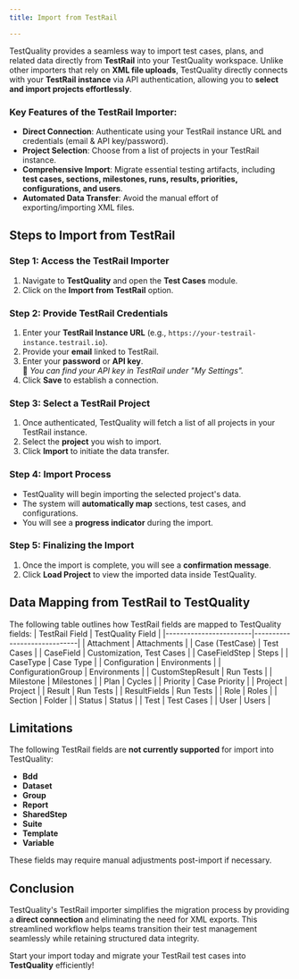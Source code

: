 ```yaml
---
title: Import from TestRail

---
```


TestQuality provides a seamless way to import test cases, plans, and related data directly from **TestRail** into your TestQuality workspace. Unlike other importers that rely on **XML file uploads**, TestQuality directly connects with your **TestRail instance** via API authentication, allowing you to **select and import projects effortlessly**.

### Key Features of the TestRail Importer:
- **Direct Connection**: Authenticate using your TestRail instance URL and credentials (email & API key/password).
- **Project Selection**: Choose from a list of projects in your TestRail instance.
- **Comprehensive Import**: Migrate essential testing artifacts, including **test cases, sections, milestones, runs, results, priorities, configurations, and users**.
- **Automated Data Transfer**: Avoid the manual effort of exporting/importing XML files.

## Steps to Import from TestRail

### Step 1: Access the TestRail Importer
1. Navigate to **TestQuality** and open the **Test Cases** module.
2. Click on the **Import from TestRail** option.

### Step 2: Provide TestRail Credentials
1. Enter your **TestRail Instance URL** (e.g., `https://your-testrail-instance.testrail.io`).
2. Provide your **email** linked to TestRail.
3. Enter your **password** or **API key**.  
   🔹 *You can find your API key in TestRail under "My Settings".*
4. Click **Save** to establish a connection.

### Step 3: Select a TestRail Project
1. Once authenticated, TestQuality will fetch a list of all projects in your TestRail instance.
2. Select the **project** you wish to import.
3. Click **Import** to initiate the data transfer.

### Step 4: Import Process
- TestQuality will begin importing the selected project's data.
- The system will **automatically map** sections, test cases, and configurations.
- You will see a **progress indicator** during the import.

### Step 5: Finalizing the Import
1. Once the import is complete, you will see a **confirmation message**.
2. Click **Load Project** to view the imported data inside TestQuality.

## Data Mapping from TestRail to TestQuality

The following table outlines how TestRail fields are mapped to TestQuality fields:
| TestRail Field         | TestQuality Field           |
|------------------------|-----------------------------|
| Attachment             | Attachments                 |
| Case (TestCase)        | Test Cases                  |
| CaseField              | Customization, Test Cases   |
| CaseFieldStep          | Steps                       |
| CaseType               | Case Type                   |
| Configuration          | Environments                |
| ConfigurationGroup     | Environments                |
| CustomStepResult       | Run Tests                   |
| Milestone              | Milestones                  |
| Plan                   | Cycles                      |
| Priority               | Case Priority               |
| Project                | Project                     |
| Result                 | Run Tests                   |
| ResultFields           | Run Tests                   |
| Role                   | Roles                       |
| Section                | Folder                      |
| Status                 | Status                      |
| Test                   | Test Cases                  |
| User                   | Users                       |

## Limitations

The following TestRail fields are **not currently supported** for import into TestQuality:

- **Bdd**
- **Dataset**
- **Group**
- **Report**
- **SharedStep**
- **Suite**
- **Template**
- **Variable**

These fields may require manual adjustments post-import if necessary.

## Conclusion

TestQuality's TestRail importer simplifies the migration process by providing a **direct connection** and eliminating the need for XML exports. This streamlined workflow helps teams transition their test management seamlessly while retaining structured data integrity.

Start your import today and migrate your TestRail test cases into **TestQuality** efficiently!

